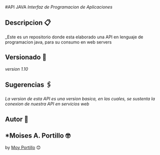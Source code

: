 #API JAVA
_Interfaz de Programacion de Aplicaciones_
## Descripcion 📋
_Este es un repositorio donde esta elaborado una API en lenguaje de  programacion java, para su consumo en web servers
## Versionado 📌
_version 1.10_
## Sugerencias 🖇️
_La version de esta API es una version basica, en las cuales, se sustenta la conexion de nuestra API en servicios web_
## Autor 📄
*Moises A. Portillo 🤓
---
by [Moy Portillo](https://github.com/moyportillo) 😊
